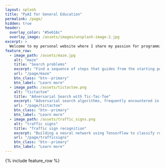 ```yaml
---
layout: splash
title: "PyAI for General Education"
permalink: /page/
hidden: true
header:
  overlay_color: "#5e616c"
  overlay_image: /assets/images/unsplash-image-2.jpg
excerpt: >
  Welcome to my personal website where I share my passion for programming using mainly Python and the applications in Artificial Intelligence. I share here some tutorials and exercises which help me to learn AI algorithms and I hope that it would help you too. Whether you're a beginner or an experienced coder, I invite you to explore my website and discover the exciting possibilities of AI programming with Python. Let's learn and grow together! <br />
feature_row:
  - image_path: /assets/maze.jpg
    alt: "maze"
    title: "Search problems"
    excerpt: "Find a sequence of steps that guides from the starting point to the desired destination."
    url: "/page/maze"
    btn_class: "btn--primary"
    btn_label: "Learn more"
  - image_path: /assets/tictactoe.png
    alt: "tictactoe"
    title: "Adversarial Search with Tic-Tac-Toe"
    excerpt: "Adversarial search algorithms, frequently encountered in games like tic tac toe, confront opponents striving to achieve opposing goals"
    url: "/page/tictactoe"
    btn_class: "btn--primary"
    btn_label: "Learn more"
  - image_path: /assets/traffic_signs.png
    alt: "traffic signs"
    title: "Traffic sign recognition"
    excerpt: "Building a neural network using TensorFlow to classify road signs based on an image of those signs"
    url: "/page/trafficsigns"
    btn_class: "btn--primary"
    btn_label: "Learn more"
---
```


{% include feature_row %}
